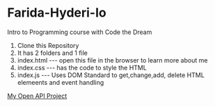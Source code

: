 # Farida-Hyderi-Io
Intro to Programming course with Code the Dream



1. Clone this Repository
2. It has 2 folders and 1 file
3. index.html --- open this file in the browser to learn more about me
4. index.css --- has the code to style the HTML
5. index.js --- Uses DOM Standard to get,change,add, delete HTML elemeents and event handling

[My Open API Project](https://github.com/faridahyderi/OpenAPI)
